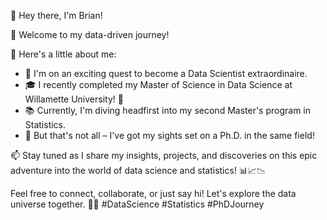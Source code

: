 👋 Hey there, I'm Brian!

🚀 Welcome to my data-driven journey!

🌟 Here's a little about me:
- 🧠 I'm on an exciting quest to become a Data Scientist extraordinaire.
- 🎓 I recently completed my Master of Science in Data Science at Willamette University! 🙌
- 📚 Currently, I'm diving headfirst into my second Master's program in Statistics.
- 📜 But that's not all – I've got my sights set on a Ph.D. in the same field!

📫 Stay tuned as I share my insights, projects, and discoveries on this epic adventure into the world of data science and statistics! 📊📈📉

Feel free to connect, collaborate, or just say hi! Let's explore the data universe together. 🚀🌌 #DataScience #Statistics #PhDJourney

<!---
bcervantesalvarez/bcervantesalvarez is a ✨ special ✨ repository because its `README.md` (this file) appears on your GitHub profile.
You can click the Preview link to take a look at your changes.
--->
